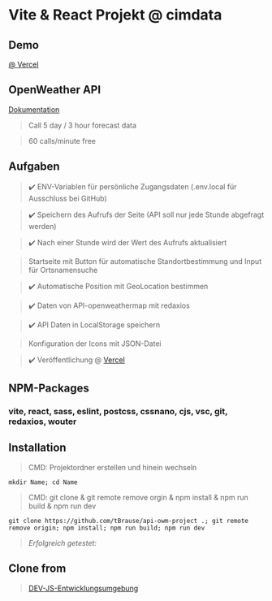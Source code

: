 # Vite & React Projekt @ cimdata

## Demo

[@ Vercel](https://api-project-final-g7mp.vercel.app/)

## OpenWeather API

[Dokumentation](https://openweathermap.org/forecast5)

> Call 5 day / 3 hour forecast data

> 60 calls/minute free

## Aufgaben

> :heavy_check_mark: ENV-Variablen für persönliche Zugangsdaten (.env.local für Ausschluss bei GitHub)

> :heavy_check_mark: Speichern des Aufrufs der Seite (API soll nur jede Stunde abgefragt werden)

> :heavy_check_mark: Nach einer Stunde wird der Wert des Aufrufs aktualisiert

> Startseite mit Button für automatische Standortbestimmung und Input für Ortsnamensuche

> :heavy_check_mark: Automatische Position mit GeoLocation bestimmen

> :heavy_check_mark: Daten von API-openweathermap mit redaxios

> :heavy_check_mark: API Daten in LocalStorage speichern

> Konfiguration der Icons mit JSON-Datei

> :heavy_check_mark: Veröffentlichung @ [Vercel](https://api-project-final-g7mp.vercel.app/)

## NPM-Packages

### vite, react, sass, eslint, postcss, cssnano, cjs, vsc, git, redaxios, wouter

## Installation

> CMD: Projektordner erstellen und hinein wechseln

    mkdir Name; cd Name

> CMD: git clone & git remote remove orgin & npm install & npm run build & npm run dev

    git clone https://github.com/tBrause/api-owm-project .; git remote remove origin; npm install; npm run build; npm run dev

> _Erfolgreich getestet:_

## Clone from

> [DEV-JS-Entwicklungsumgebung](https://github.com/tBrause/npm-vite-react-sass)
